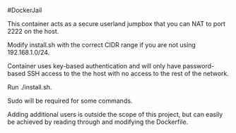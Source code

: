 #DockerJail

This container acts as a secure userland jumpbox that you can NAT to port 2222 on the host.

Modify install.sh with the correct CIDR range if you are not using 192.168.1.0/24.

Container uses key-based authentication and will only have password-based SSH access to the the host with no access to the rest of the network.



Run ./install.sh.

Sudo will be required for some commands.

Adding additional users is outside the scope of this project, but can easily be achieved by reading through and modifying the Dockerfile.
